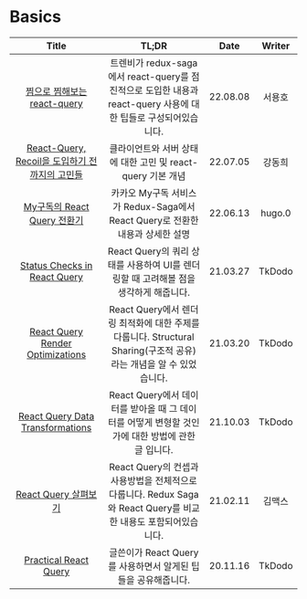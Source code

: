# Basics

|                                                                                                                         Title                                                                                                                         |                                                       TL;DR                                                        |   Date   | Writer |
| :---------------------------------------------------------------------------------------------------------------------------------------------------------------------------------------------------------------------------------------------------: | :----------------------------------------------------------------------------------------------------------------: | :------: | :----: |
| <a href="https://tech.trenbe.com/2022/08/08/%EC%B0%9C%EC%9C%BC%EB%A1%9C%EC%B0%9C%ED%95%B4%EB%B3%B4%EB%8A%94react-query.html#%ED%94%84%EB%A1%A0%ED%8A%B8%EC%97%94%EB%93%9C-%EC%BB%A4%EB%AF%B8%ED%8B%B0" target="_blank">찜으로 찜해보는 react-query<a> |  트렌비가 redux-saga에서 react-query를 점진적으로 도입한 내용과 react-query 사용에 대한 팁들로 구성되어있습니다.   | 22.08.08 | 서용호 |
|                                                               <a href="https://tech.osci.kr/2022/07/13/react-query/" target="_blank">React-Query, Recoil을 도입하기 전까지의 고민들<a>                                                                |                            클라이언트와 서버 상태에 대한 고민 및 react-query 기본 개념                             | 22.07.05 | 강동희 |
|                                                                        <a href="https://tech.kakao.com/2022/06/13/react-query/" target="_blank">My구독의 React Query 전환기<a>                                                                        |                   카카오 My구독 서비스가 Redux-Saga에서 React Query로 전환한 내용과 상세한 설명                    | 22.06.13 | hugo.0 |
|                                                                     <a href="https://tkdodo.eu/blog/status-checks-in-react-query" target="_blank">Status Checks in React Query<a>                                                                     |                React Query의 쿼리 상태를 사용하여 UI를 렌더링할 때 고려해볼 점을 생각하게 해줍니다.                | 21.03.27 | TkDodo |
|                                                                 <a href="https://tkdodo.eu/blog/react-query-render-optimizations" target="_blank">React Query Render Optimizations<a>                                                                 | React Query에서 렌더링 최적화에 대한 주제를 다룹니다. Structural Sharing(구조적 공유)라는 개념을 알 수 있었습니다. | 21.03.20 | TkDodo |
|                                                                 <a href="https://tkdodo.eu/blog/react-query-data-transformations" target="_blank">React Query Data Transformations<a>                                                                 |         React Query에서 데이터를 받아올 때 그 데이터를 어떻게 변형할 것인가에 대한 방법에 관한 글 입니다.          | 21.10.03 | TkDodo |
|                                                                        <a href="https://maxkim-j.github.io/posts/react-query-preview" target="_blank">React Query 살펴보기<a>                                                                         |  React Query의 컨셉과 사용방법을 전체적으로 다룹니다. Redux Saga와 React Query를 비교한 내용도 포함되어있습니다.   | 21.02.11 | 김맥스 |
|                                                                            <a href="https://tkdodo.eu/blog/practical-react-query" target="_blank">Practical React Query<a>                                                                            |                           글쓴이가 React Query를 사용하면서 알게된 팁들을 공유해줍니다.                            | 20.11.16 | TkDodo |
